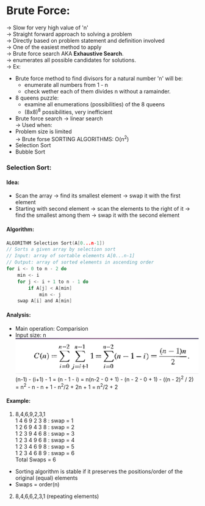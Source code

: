# Brute Force:
-> Slow for very high value of 'n' <br>
-> Straight forward approach to solving a problem <br>
-> Directly based on problem statement and definition involved <br>
-> One of the easiest method to apply <br>
-> Brute force search AKA **Exhaustive Search**. <br>
	-> enumerates all possible candidates for solutions. <br>
-> Ex:
- Brute force method to find divisors for a natural number 'n' will be:
	- enumerate all numbers from 1 - n
	- check wether each of them divides n without a ramainder.
- 8 queens puzzle:
	- examine all enumerations (possibilities) of the 8 queens
	- (8x8)<sup>8</sup> possibilities, very inefficient
- Brute force search -> linear search <br>
-> Used when:
- Problem size is limited <br>
-> Brute forse SORTING ALGORITHMS: 
O(n<sup>2</sup>)
- Selection Sort
- Bubble Sort
### Selection Sort:
#### Idea:
- Scan the array -> find its smallest element -> swap it with the first element
- Starting with second element -> scan the elements to the right of it -> find
the smallest among them -> swap it with the second element
#### Algorithm:
```c
ALGORITHM Selection Sort(A[0...n-1])
// Sorts a given array by selection sort
// Input: array of sortable elements A[0...n-1]
// Output: array of sorted elements in ascending order
for i <- 0 to n - 2 do
	min <- i
	for j <- i + 1 to n - 1 do
		if A[j] < A[min]
			min <- j
	swap A[i] and A[min]
```
#### Analysis:
- Main operation: Comparision
- Input size: n
![complexity calculation for selection sort](./1.png)
(n-1) - (i+1) - 1 = (n - 1 - i) = n(n-2 - 0 + 1) - (n - 2 - 0 + 1) - ((n - 2)<sup>2</sup> / 2) = n<sup>2</sup> - n - n + 1 -     n<sup>2</sup>/2 + 2n + 1 = n<sup>2</sup>/2 + 2
#### Example:
1. 8,4,6,9,2,3,1 <br>
	1 4 6 9 2 3 8 : swap = 1 <br>
	1 2 6 9 4 3 8 : swap = 2 <br>
	1 2 3 9 4 6 8 : swap = 3 <br>
	1 2 3 4 9 6 8 : swap = 4 <br>
	1 2 3 4 6 9 8 : swap = 5 <br>
	 1 2 3 4 6 8 9 : swap = 6 <br>
	Total Swaps = 6 <br>
- Sorting algorithm is stable if it preserves the positions/order of the original (equal) elements
- Swaps = order(n)
2. 8,4,6,6,2,3,1 (repeating elements)